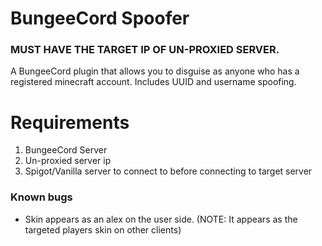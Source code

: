 # BungeeCord Spoofer
### MUST HAVE THE TARGET IP OF UN-PROXIED SERVER.

A BungeeCord plugin that allows you to disguise as anyone who has a registered minecraft account. Includes UUID and username spoofing.

# Requirements
1. BungeeCord Server
2. Un-proxied server ip
3. Spigot/Vanilla server to connect to before connecting to target server

### Known bugs
- Skin appears as an alex on the user side. (NOTE: It appears as the targeted players skin on other clients)